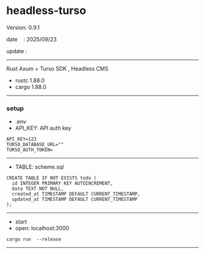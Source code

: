 ﻿# headless-turso

 Version: 0.9.1

 date    : 2025/09/23 

 update :

***

Rust Axum + Turso SDK  , Headless CMS

* rustc 1.88.0
* cargo 1.88.0

***
### setup
* .env
* API_KEY: API auth key

```
API_KEY=123
TURSO_DATABASE_URL=""
TURSO_AUTH_TOKEN=
```

***
* TABLE: scheme.sql

```
CREATE TABLE IF NOT EXISTS todo (
  id INTEGER PRIMARY KEY AUTOINCREMENT,
  data TEXT NOT NULL,
  created_at TIMESTAMP DEFAULT CURRENT_TIMESTAMP,
  updated_at TIMESTAMP DEFAULT CURRENT_TIMESTAMP
);
```

***
* start
* open: localhost:3000
```
cargo run  --release
```
***

